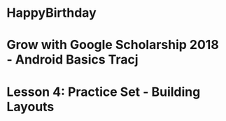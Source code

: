 # HappyBirthday 

# Grow with Google Scholarship 2018 - Android Basics Tracj

# Lesson 4: Practice Set - Building Layouts

